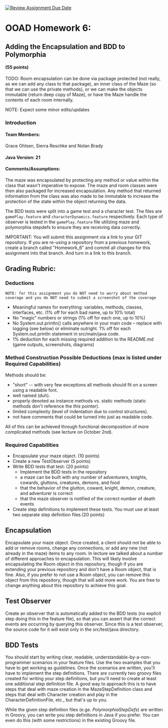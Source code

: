 [![Review Assignment Due Date](https://classroom.github.com/assets/deadline-readme-button-22041afd0340ce965d47ae6ef1cefeee28c7c493a6346c4f15d667ab976d596c.svg)](https://classroom.github.com/a/MktpU50_)
# OOAD Homework 6:
## Adding the Encapsulation and BDD to Polymorphia
#### (55 points)

TODO:
Room encapsulation can be done via package protected (not really, as we can add any class to that package), an inner class of the Maze (so that we can use the private methods), or we can make the objects immutable (return deep copy of Maze), or have the Maze handle the contents of each room internally.

NOTE: Expect some minor edits/updates

### Introduction
#### Team Members: 
Grace Ohlsen, Sierra Reschke and Nolan Brady 

#### Java Version: 21

#### Comments/Assumptions: 

The maze was encapsulated by protecting any method or value within the class that wasn't imperative to expose. 
The maze and room classes were then also packaged for increased encapsulation. Any method that returned information from the class was
also made to be immutable to increase the protection of the state within the object returning the data.

The BDD tests were split into a game test and a character test. The files are `gamePlay.feature` and `characterDynamics.feature` respectively.
Each type of observer is tested in the `gamePlay.feature` file utilizing maze and polymorphia stepdefs to ensure they are receiving data correctly.

IMPORTANT: You will submit this assignment via a link to your GIT repository. If you are re-using a repository from a previous homework, create a branch called "Homework_6" and commit all changes
for this assignment into that branch. And turn in a link to this branch.

## Grading Rubric:

### Deductions

    NOTE: for this assignment you do NOT need to worry about method coverage and you do NOT need to submit a screenshot of the coverage

* Meaningful names for everything: variables, methods, classes, interfaces, etc. (1% off for each bad name, up to 10% total)
* No "magic" numbers or strings (1% off for each one, up to 10%)
* No System.out.println() calls anywhere in your main code – replace with logging (see below) or eliminate outright. 1% off for each System.out.println statement in src/main/java code.
* 1% deduction for each missing required addition to the README.md (game outputs, screenshots, diagrams)

### Method Construction Possible Deductions (max is listed under Required Capabilities)

Methods should be:
* "short" -- with very few exceptions all methods should fit on a screen using a readable font.
* well named (duh).
* properly denoted as instance methods vs. static methods (static methods don't reference the _this_ pointer).
* limited complexity (level of indentation due to control structures).
* not have comments that could be turned into just as readable code.

All of this can be achieved through functional decomposition of more complicated methods (see lecture on October 2nd).

### Required Capabilities

* Encapsulate your maze object. (10 points)
* Create a new TestObserver (5 points)
* Write BDD tests that test: (20 points)
  * Implement the BDD tests in the repository
  * a maze can be built with any number of adventurers, knights, cowards, gluttons, creatures, demons, and food
  * that the behavior of the glutton, coward, knight, demon, creature, and adventurer is correct
  * that the maze observer is notified of the correct number of death events
* Create step definitions to implement these tests. You must use at least two separate step definition files.(20 points)

## Encapsulation

Encapsulate your maze object. Once created, a client should not be able to add or remove rooms, change any connections, 
or add any new (not already in the maze) items to any room. In lecture we talked about a number of different approaches
to encapsulation. This will likely involve encapsulating the Room object in this repository, though if you are 
extending your previous repository and don't have a Room object, that is fine. Also, if you prefer to not use a Room
object, you can remove this object from this repository, though that will add more work. You are free to change
anything about this repository to achieve this goal.

## Test Observer

Create an observer that is automatically added to the BDD tests (no explicit step doing this in the feature file), so
that you can assert that the correct events are occurring by querying this observer. Since this is a test observer,
the source code for it will exist only in the src/test/java directory.

## BDD Tests

You should start by writing clear, readable, understandable-by-a-non-programmer scenarios in your feature files. Use
the two examples that you have to get working as guidelines. Once the scenarios are written, you'll have to implement
the step definitions. There are currently two groovy files created for writing your step definitions, but you'll need to
create at least one additional step definition file. A good way to approach this is to have steps that deal with 
maze creation in the MazeStepDefinition class and steps that deal with Character creation and play in the 
CharacterDefinitionFile, etc., but that's up to you.

While the given step definition files (e.ge. _PolymorphiaStepDefs_) are written in Groovy, you can write you step 
definitions in Java if you prefer. You can even do this (with some restrictions) in the existing Groovy file.
